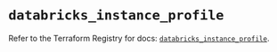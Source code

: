# `databricks_instance_profile`

Refer to the Terraform Registry for docs: [`databricks_instance_profile`](https://registry.terraform.io/providers/databricks/databricks/1.36.0/docs/resources/instance_profile).
